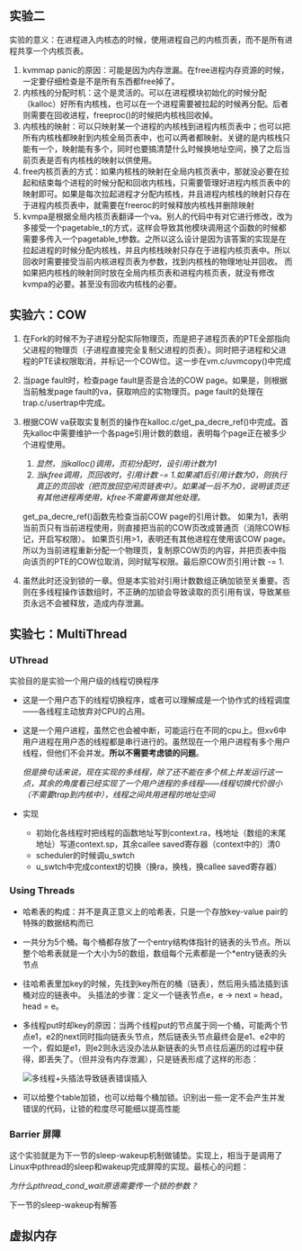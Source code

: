 ## 实验二

实验的意义：在进程进入内核态的时候，使用进程自己的内核页表，而不是所有进程共享一个内核页表。

1. kvmmap panic的原因：可能是因为内存泄漏。在free进程内存资源的时候，一定要仔细检查是不是所有东西都free掉了。
2. 内核栈的分配时机：这个是灵活的。可以在进程模块初始化的时候分配（kalloc）好所有内核栈，也可以在一个进程需要被拉起的时候再分配。后者则需要在回收进程，freeproc()的时候把内核栈回收掉。
3. 内核栈的映射：可以只映射某一个进程的内核栈到进程内核页表中；也可以把所有内核栈都映射到内核全局页表中，也可以两者都映射。关键的是内核栈只能有一个，映射能有多个，同时也要搞清楚什么时候换地址空间，换了之后当前页表是否有内核栈的映射以供使用。
4. free内核页表的方式：如果内核栈的映射在全局内核页表中，那就没必要在拉起和结束每个进程的时候分配和回收内核栈，只需要管理好进程内核页表中的映射即可。如果是每次拉起进程才分配内核栈，并且进程内核栈的映射只存在于进程内核页表中，就需要在freeroc的时候释放内核栈并删除映射
5. kvmpa是根据全局内核页表翻译一个va。别人的代码中有对它进行修改，改为多接受一个pagetable_t的方式，这样会导致其他模块调用这个函数的时候都需要多传入一个pagetable_t参数。之所以这么设计是因为该答案的实现是在拉起进程的时候分配内核栈，并且内核栈映射只存在于进程内核页表中。所以回收时需要接受当前内核进程页表为参数，找到内核栈的物理地址并回收。
     而如果把内核栈的映射同时放在全局内核页表和进程内核页表，就没有修改kvmpa的必要。甚至没有回收内核栈的必要。



## 实验六：COW

1. 在Fork的时候不为子进程分配实际物理页，而是把子进程页表的PTE全部指向父进程的物理页（子进程直接完全复制父进程的页表）。同时把子进程和父进程的PTE读权限取消，并标记一个COW位。这一步在vm.c/uvmcopy()中完成

2. 当page fault时，检查page fault是否是合法的COW page。如果是，则根据当前触发page fault的va，获取响应的实物理页。page fault的处理在trap.c/usertrap中完成。

3. 根据COW va获取实复制页的操作在kalloc.c/get_pa_decre_ref()中完成。首先kalloc中需要维护一个各page引用计数的数组，表明每个page正在被多少个进程使用。

   1. *显然，当kalloc()调用，页初分配时，设引用计数为1*
   2. *当kfree调用，页回收时，引用计数 -= 1.如果减1后引用计数为0，则执行真正的页回收（把页放回空闲页链表中）。如果减一后不为0，说明该页还有其他进程再使用，kfree不需要再做其他处理。*

   get_pa_decre_ref()函数先检查当前COW page的引用计数。
           如果为1，表明当前页只有当前进程使用，则直接把当前的COW页改成普通页（消除COW标记，开启写权限）。
           如果页引用>1，表明还有其他进程在使用该COW page。所以为当前进程重新分配一个物理页，复制原COW页的内容，并把页表中指向该页的PTE的COW位取消，同时赋写权限。最后原COW页引用计数 -= 1.

4. 虽然此时还没到锁的一章。但是本实验对引用计数数组正确加锁至关重要。否则在多线程操作该数组时，不正确的加锁会导致读取的页引用有误，导致某些页永远不会被释放，造成内存泄漏。

## 实验七：MultiThread

### UThread

实验目的是实验一个用户级的线程切换程序

- 这是一个用户态下的线程切换程序，或者可以理解成是一个协作式的线程调度——各线程主动放弃对CPU的占用。

- 这是一个用户进程，虽然它也会被中断，可能运行在不同的cpu上。但xv6中用户进程在用户态的线程都是串行进行的。虽然现在一个用户进程有多个用户线程，但他们不会并发。**所以不需要考虑锁的问题**。

  *但是换句话来说，现在实现的多线程，除了还不能在多个核上并发运行这一点，其余的角度看已经实现了一个用户进程的多线程——线程切换代价很小（不需要trap到内核中），线程之间共用进程的地址空间*

- 实现

  - 初始化各线程时把线程的函数地址写到context.ra，栈地址（数组的末尾地址）写道context.sp，其余callee saved寄存器（context中的）清0
  - scheduler的时候调u_swtch
  - u_swtch中完成context的切换（换ra，换栈，换callee saved寄存器）

### Using Threads

- 哈希表的构成：并不是真正意义上的哈希表，只是一个存放key-value pair的特殊的数据结构而已

- 一共分为5个桶。每个桶都存放了一个entry结构体指针的链表的头节点。所以整个哈希表就是一个大小为5的数组，数组每个元素都是一个*entry链表的头节点

- 往哈希表里加key的时候，先找到key所在的桶（链表），然后用头插法插到该桶对应的链表中。
  头插法的步骤：定义一个链表节点e，e -> next = head，head = e。

- 多线程put时却key的原因：当两个线程put的节点属于同一个桶，可能两个节点e1，e2的next同时指向链表头节点，然后链表头节点最终会是e1、e2中的一个，假如是e1，则e2则永远没办法从新链表的头节点往后遍历的过程中获得，即丢失了。（但并没有内存泄漏），只是链表形成了这样的形态：

  ![多线程+头插法导致链表错误插入](D:\GitHubLocalRepository\xv6\note\picture\多线程+头插法导致链表错误插入.png)

- 可以给整个table加锁，也可以给每个桶加锁。识别出一些一定不会产生并发错误的代码，让锁的粒度尽可能细以提高性能

### Barrier 屏障

这个实验就是为下一节的sleep-wakeup机制做铺垫。实现上，相当于是调用了Linux中pthread的sleep和wakeup完成屏障的实现。最核心的问题：

*为什么pthread_cond_wait原语需要传一个锁的参数？*

下一节的sleep-wakeup有解答

## 虚拟内存

